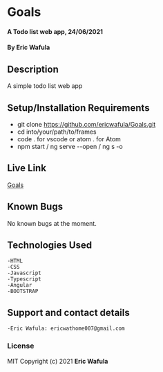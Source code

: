 # Goals
#### A Todo list web app, 24/06/2021
#### By **Eric Wafula**

## Description
A simple todo list web app

## Setup/Installation Requirements
* git clone https://github.com/ericwafula/Goals.git
* cd into/your/path/to/frames
* code . for vscode or atom . for Atom
* npm start / ng serve --open / ng s -o


## Live Link
[Goals](https://ericwafula.github.io/Goals/)

## Known Bugs
No known bugs at the moment.

## Technologies Used
    -HTML
    -CSS
    -Javascript
    -Typescript
    -Angular
    -BOOTSTRAP

## Support and contact details
    -Eric Wafula: ericwathome007@gmail.com

### License
MIT
Copyright (c) 2021 **Eric Wafula**